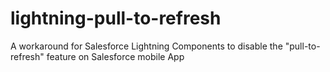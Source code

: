 # lightning-pull-to-refresh
A workaround for Salesforce Lightning Components to disable the "pull-to-refresh" feature on Salesforce mobile App

